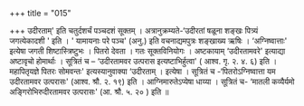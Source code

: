+++
title = "015"

+++
उदीरताम्' इति चतुर्दशर्चं पञ्चदशं सूक्तम् । अत्रानुक्रम्यते-‘उदीरतां षळूना शङ्खः पित्र्यं जगत्येकादशी ' इति । ' यामायनाः परे पञ्च' (अनु.) इति वचनाद्यमपुत्रः शङ्खाख्य ऋषिः । ‘अग्निष्वात्ताः' इत्येषा जगती शिष्टास्त्रिष्टुभः । पितरो देवता । गतः सूक्तविनियोगः । अष्टकायाम् ‘उदीरतामवरे' इत्याद्या अष्टावृचो होमार्थाः । सूत्रितं च – ‘उदीरतामवर उत्परास इत्यष्टाभिर्हुत्वा' ( आश्व. गृ. २. ४. ६) इति । महापितृयज्ञे पितरः सोमवन्तः' इत्यस्यानुवाक्या ‘उदीरताम् । इत्येषा । सूत्रितं च -‘पितरोऽग्निष्वात्ता यम उदीरतामवर उत्परासः' (आश्व. श्रौ. २. १९) इति । आग्निमारुतेऽप्येषा धाय्या । सूत्रितं च- ‘मातली कव्यैर्यमो अङ्गिरोभिरुदीरतामवर उत्परासः' (आ. श्रौ. ५. २० ) इति ॥